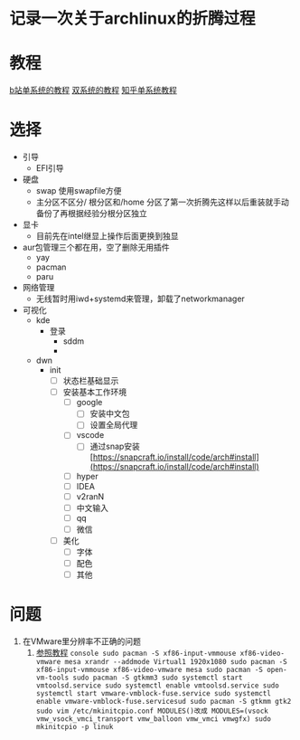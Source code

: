 # 记录一次关于archlinux的折腾过程

# 教程
[b站单系统的教程](https://www.bilibili.com/read/cv5124933?from=search&spm_id_from=333.337.0.0)
[双系统的教程](https://zhuanlan.zhihu.com/p/138951848)
[知乎单系统教程](https://zhuanlan.zhihu.com/p/99448314)


# 选择
- 引导
  - EFI引导
- 硬盘
  - swap 使用swapfile方便
  - 主分区不区分/ 根分区和/home 分区了第一次折腾先这样以后重装就手动备份了再根据经验分根分区独立
- 显卡
  - 目前先在intel继显上操作后面更换到独显
- aur包管理三个都在用，空了删除无用插件
  - yay
  - pacman
  - paru
- 网络管理
  - 无线暂时用iwd+systemd来管理，卸载了networkmanager
- 可视化
  - kde
    - 登录
      - sddm 
      - 
  - dwn
    - init
      - [ ] 状态栏基础显示
      - [ ] 安装基本工作环境
        - [ ] google
          - [ ] 安装中文包
          - [ ] 设置全局代理
        - [ ] vscode
          - [ ] 通过snap安装 [https://snapcraft.io/install/code/arch#install](https://snapcraft.io/install/code/arch#install)
        - [ ] hyper
        - [ ] IDEA
        - [ ] v2ranN
        - [ ] 中文输入
        - [ ] qq
        - [ ] 微信
      - [ ] 美化
        - [ ] 字体
        - [ ] 配色
        - [ ] 其他

# 问题
  1. 在VMware里分辨率不正确的问题
     1. [参照教程](https://www.bilibili.com/video/BV1sE41137dW?spm_id_from=333.788.top_right_bar_window_history.content.click)
    ```console
    sudo pacman -S xf86-input-vmmouse xf86-video-vmware mesa
    xrandr --addmode Virtual1 1920x1080
    sudo pacman -S xf86-input-vmmouse xf86-video-vmware mesa
    sudo pacman -S open-vm-tools
    sudo pacman -S gtkmm3
    sudo systemctl start vmtoolsd.service
    sudo systemctl enable vmtoolsd.service
    sudo systemctl start vmware-vmblock-fuse.service
    sudo systemctl enable vmware-vmblock-fuse.servicesud
    sudo pacman -S gtkmm gtk2
    sudo vim /etc/mkinitcpio.conf
      MODULES()改成
      MODULES=(vsock vmw_vsock_vmci_transport vmw_balloon vmw_vmci vmwgfx)
    sudo mkinitcpio -p linuk
    ```